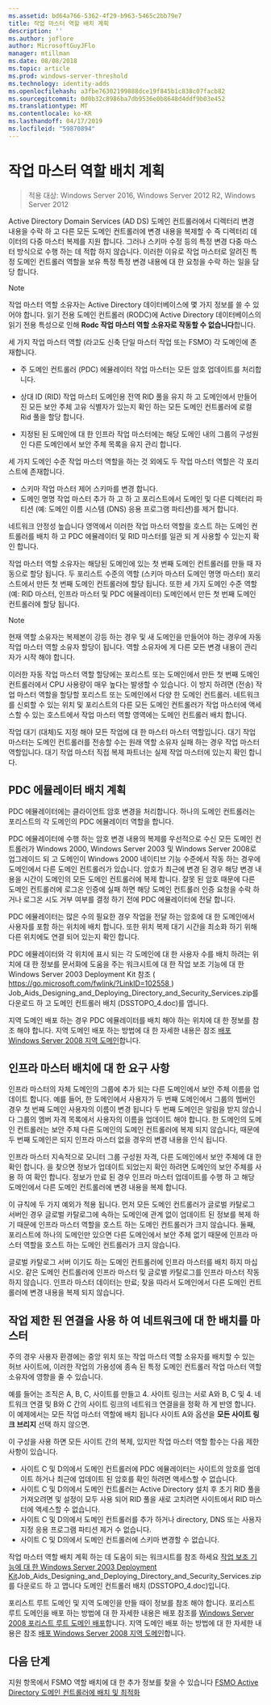 ```yaml
---
ms.assetid: bd64a766-5362-4f29-b963-5465c2bb79e7
title: 작업 마스터 역할 배치 계획
description: ''
ms.author: joflore
author: MicrosoftGuyJFlo
manager: mtillman
ms.date: 08/08/2018
ms.topic: article
ms.prod: windows-server-threshold
ms.technology: identity-adds
ms.openlocfilehash: a3fbe76302199888dce19f845b1c838c07facb82
ms.sourcegitcommit: 0d0b32c8986ba7db9536e0b8648d4ddf9b03e452
ms.translationtype: MT
ms.contentlocale: ko-KR
ms.lasthandoff: 04/17/2019
ms.locfileid: "59870894"
---
```

# <a name="planning-operations-master-role-placement"></a>작업 마스터 역할 배치 계획

>적용 대상: Windows Server 2016, Windows Server 2012 R2, Windows Server 2012

Active Directory Domain Services (AD DS) 도메인 컨트롤러에서 디렉터리 변경 내용을 수락 하 고 다른 모든 도메인 컨트롤러에 변경 내용을 복제할 수 즉 디렉터리 데이터의 다중 마스터 복제를 지원 합니다. 그러나 스키마 수정 등의 특정 변경 다중 마스터 방식으로 수행 하는 데 적합 하지 않습니다. 이러한 이유로 작업 마스터로 알려진 특정 도메인 컨트롤러 역할을 보유 특정 특정 변경 내용에 대 한 요청을 수락 하는 일을 담당 합니다.  
  
> [!NOTE]  
> 작업 마스터 역할 소유자는 Active Directory 데이터베이스에 몇 가지 정보를 쓸 수 있어야 합니다. 읽기 전용 도메인 컨트롤러 (RODC)에 Active Directory 데이터베이스의 읽기 전용 특성으로 인해 **Rodc 작업 마스터 역할 소유자로 작동할 수 없습니다**합니다.  
  
세 가지 작업 마스터 역할 (라고도 신축 단일 마스터 작업 또는 FSMO) 각 도메인에 존재합니다.  
  
- 주 도메인 컨트롤러 (PDC) 에뮬레이터 작업 마스터는 모든 암호 업데이트를 처리합니다.  

- 상대 ID (RID) 작업 마스터 도메인용 전역 RID 풀을 유지 하 고 도메인에서 만들어진 모든 보안 주체 고유 식별자가 있는지 확인 하는 모든 도메인 컨트롤러에 로컬 Rid 풀을 할당 합니다.  
- 지정된 된 도메인에 대 한 인프라 작업 마스터에는 해당 도메인 내의 그룹의 구성원 인 다른 도메인에서 보안 주체 목록을 유지 관리 합니다.  

세 가지 도메인 수준 작업 마스터 역할을 하는 것 외에도 두 작업 마스터 역할은 각 포리스트에 존재합니다.  
  
- 스키마 작업 마스터 제어 스키마를 변경 합니다.  
- 도메인 명명 작업 마스터 추가 하 고 하 고 포리스트에서 도메인 및 다른 디렉터리 파티션 (예: 도메인 이름 시스템 (DNS) 응용 프로그램 파티션)를 제거 합니다.  
  
네트워크 안정성 높습니다 영역에서 이러한 작업 마스터 역할을 호스트 하는 도메인 컨트롤러를 배치 하 고 PDC 에뮬레이터 및 RID 마스터를 일관 되 게 사용할 수 있는지 확인 합니다.  
  
작업 마스터 역할 소유자는 해당된 도메인에 있는 첫 번째 도메인 컨트롤러를 만들 때 자동으로 할당 됩니다. 두 포리스트 수준의 역할 (스키마 마스터 도메인 명명 마스터) 포리스트에서 만든 첫 번째 도메인 컨트롤러에 할당 됩니다. 또한 세 가지 도메인 수준 역할 (예: RID 마스터, 인프라 마스터 및 PDC 에뮬레이터) 도메인에서 만든 첫 번째 도메인 컨트롤러에 할당 됩니다.  
  
> [!NOTE]  
> 현재 역할 소유자는 복제본이 강등 하는 경우 및 새 도메인을 만들어야 하는 경우에 자동 작업 마스터 역할 소유자 할당이 됩니다. 역할 소유자에 게 다른 모든 변경 내용이 관리자가 시작 해야 합니다.  
  
이러한 자동 작업 마스터 역할 할당에는 포리스트 또는 도메인에서 만든 첫 번째 도메인 컨트롤러에서 CPU 사용량이 매우 높다는 발생할 수 있습니다. 이 방지 하려면 (전송) 작업 마스터 역할을 할당할 포리스트 또는 도메인에서 다양 한 도메인 컨트롤러. 네트워크를 신뢰할 수 있는 위치 및 포리스트의 다른 모든 도메인 컨트롤러가 작업 마스터에 액세스할 수 있는 호스트에서 작업 마스터 역할 영역에는 도메인 컨트롤러 배치 합니다.  
  
작업 대기 (대체)도 지정 해야 모든 작업에 대 한 마스터 마스터 역할입니다. 대기 작업 마스터는 도메인 컨트롤러를 전송할 수는 원래 역할 소유자 실패 하는 경우 작업 마스터 역할입니다. 대기 작업 마스터 직접 복제 파트너는 실제 작업 마스터에 있는지 확인 합니다.  
  
## <a name="planning-the-pdc-emulator-placement"></a>PDC 에뮬레이터 배치 계획

PDC 에뮬레이터에는 클라이언트 암호 변경을 처리합니다. 하나의 도메인 컨트롤러는 포리스트의 각 도메인의 PDC 에뮬레이터 역할을 합니다.  
  
PDC 에뮬레이터에 수행 하는 암호 변경 내용의 복제를 우선적으로 수신 모든 도메인 컨트롤러가 Windows 2000, Windows Server 2003 및 Windows Server 2008로 업그레이드 되 고 도메인이 Windows 2000 네이티브 기능 수준에서 작동 하는 경우에 도메인에서 다른 도메인 컨트롤러가 있습니다. 암호가 최근에 변경 된 경우 해당 변경 내용을 시간이 도메인의 모든 도메인 컨트롤러에 복제 합니다. 잘못 된 암호 때문에 다른 도메인 컨트롤러에 로그온 인증에 실패 하면 해당 도메인 컨트롤러 인증 요청을 수락 하거나 로그온 시도 거부 여부를 결정 하기 전에 PDC 에뮬레이터에 전달 합니다.  
  
PDC 에뮬레이터는 많은 수의 필요한 경우 작업을 전달 하는 암호에 대 한 도메인에서 사용자를 포함 하는 위치에 배치 합니다. 또한 위치 복제 대기 시간을 최소화 하기 위해 다른 위치에도 연결 되어 있는지 확인 합니다.  
  
PDC 에뮬레이터와 각 위치에 표시 되는 각 도메인에 대 한 사용자 수를 배치 하려는 위치에 대 한 정보를 문서화에 도움을 주는 워크시트에 대 한 작업 보조 기능에 대 한 Windows Server 2003 Deployment Kit 참조 ([ https://go.microsoft.com/fwlink/?LinkID=102558 ](https://go.microsoft.com/fwlink/?LinkID=102558)) Job_Aids_Designing_and_Deploying_Directory_and_Security_Services.zip를 다운로드 하 고 도메인 컨트롤러 배치 (DSSTOPO_4.doc)를 엽니다.  
  
지역 도메인 배포 하는 경우 PDC 에뮬레이터를 배치 해야 하는 위치에 대 한 정보를 참조 해야 합니다. 지역 도메인 배포 하는 방법에 대 한 자세한 내용은 참조 [배포 Windows Server 2008 지역 도메인](https://technet.microsoft.com/library/cc755118.aspx)합니다.  
  
## <a name="requirements-for-infrastructure-master-placement"></a>인프라 마스터 배치에 대 한 요구 사항  

인프라 마스터의 자체 도메인의 그룹에 추가 되는 다른 도메인에서 보안 주체 이름을 업데이트 합니다. 예를 들어, 한 도메인에서 사용자가 두 번째 도메인에서 그룹의 멤버인 경우 첫 번째 도메인 사용자의 이름이 변경 됩니다 두 번째 도메인은 알림을 받지 않습니다 그룹의 멤버 자격 목록에서 사용자의 이름을 업데이트 해야 합니다. 한 도메인의 도메인 컨트롤러는 보안 주체 다른 도메인의 도메인 컨트롤러에 복제 되지 않습니다, 때문에 두 번째 도메인은 되지 인프라 마스터 없을 경우의 변경 내용을 인식 됩니다.  
  
인프라 마스터 지속적으로 모니터 그룹 구성원 자격, 다른 도메인에서 보안 주체에 대 한 확인 합니다. 을 찾으면 정보가 업데이트 되었는지 확인 하려면 도메인의 보안 주체를 사용 하 여 확인 합니다. 정보가 만료 된 경우 인프라 마스터 업데이트를 수행 하 고 해당 도메인에서 다른 도메인 컨트롤러에 변경 내용을 복제 합니다.  
  
이 규칙에 두 가지 예외가 적용 됩니다. 먼저 모든 도메인 컨트롤러가 글로벌 카탈로그 서버인 경우 글로벌 카탈로그에 속하는 도메인에 관계 없이 업데이트 된 정보를 복제 하기 때문에 인프라 마스터 역할을 호스트 하는 도메인 컨트롤러가 크지 않습니다. 둘째, 포리스트에 하나의 도메인만 있으면 다른 도메인에서 보안 주체 없기 때문에 인프라 마스터 역할을 호스트 하는 도메인 컨트롤러가 크지 않습니다.  
  
글로벌 카탈로그 서버 이기도 하는 도메인 컨트롤러에 인프라 마스터를 배치 하지 마십시오. 같은 도메인 컨트롤러에 인프라 마스터 및 글로벌 카탈로그를 인프라 마스터 작동 하지 않습니다. 인프라 마스터 데이터는 만료; 찾을 따라서 도메인에서 다른 도메인 컨트롤러에 변경 내용을 복제 되지 않습니다.  
  
## <a name="operations-master-placement-for-networks-with-limited-connectivity"></a>작업 제한 된 연결을 사용 하 여 네트워크에 대 한 배치를 마스터

주의 경우 사용자 환경에는 중앙 위치 또는 작업 마스터 역할 소유자를 배치할 수 있는 허브 사이트에, 이러한 작업의 가용성에 종속 된 특정 도메인 컨트롤러 작업 마스터 역할 소유자에 영향을 줄 수 있습니다.  
  
예를 들어는 조직은 A, B, C, 사이트를 만들고 4. 사이트 링크는 서로 A와 B, C 및 4. 네트워크 연결 및 B와 C 간의 사이트 링크의 네트워크 연결을을 정확 하 게 반영 합니다. 이 예제에서는 모든 작업 마스터 역할에 배치 됩니다 사이트 A와 옵션을 **모든 사이트 링크 브리지** 선택 하지 않으면.  
  
이 구성을 사용 하면 모든 사이트 간의 복제, 있지만 작업 마스터 역할 함수는 다음 제한 사항이 있습니다.  
  
- 사이트 C 및 D의에서 도메인 컨트롤러에 PDC 에뮬레이터는 사이트의 암호를 업데이트 하거나 최근에 업데이트 된 암호를 확인 하려면 액세스할 수 없습니다.  
- 사이트 C 및 D의에서 도메인 컨트롤러는 Active Directory 설치 후 초기 RID 풀을 가져오려면 및 설정이 모두 사용 되어 RID 풀을 새로 고치려면 사이트에서 RID 마스터에 액세스할 수 없습니다.  
- 사이트 C 및 D의에서 도메인 컨트롤러를 추가 하거나 directory, DNS 또는 사용자 지정 응용 프로그램 파티션 제거 수 없습니다.  
- 사이트 C 및 D의에서 도메인 컨트롤러에 스키마 변경할 수 없습니다.  
  
작업 마스터 역할 배치 계획 하는 데 도움이 되는 워크시트를 참조 하세요 [작업 보조 기능에 대 한 Windows Server 2003 Deployment Kit](https://go.microsoft.com/fwlink/?LinkID=102558)Job_Aids_Designing_and_Deploying_Directory_and_Security_Services.zip를 다운로드 하 고 엽니다 도메인 컨트롤러 배치 (DSSTOPO_4.doc)입니다.  
  
포리스트 루트 도메인 및 지역 도메인을 만들 때이 정보를 참조 해야 합니다. 포리스트 루트 도메인을 배포 하는 방법에 대 한 자세한 내용은 배포 참조를 [Windows Server 2008 포리스트 루트 도메인 배포](https://technet.microsoft.com/library/cc731174.aspx)합니다. 지역 도메인 배포 하는 방법에 대 한 자세한 내용은 참조 [배포 Windows Server 2008 지역 도메인](https://technet.microsoft.com/library/cc755118.aspx)합니다.  

## <a name="next-steps"></a>다음 단계

지원 항목에서 FSMO 역할 배치에 대 한 추가 정보를 찾을 수 있습니다 [FSMO Active Directory 도메인 컨트롤러에 배치 및 최적화](https://support.microsoft.com/help/223346)
